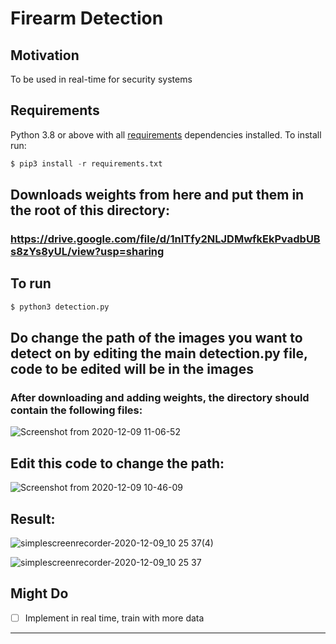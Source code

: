# Firearm Detection

## Motivation
To be used in real-time for security systems
## Requirements
Python 3.8 or above with all [requirements](requirements.txt) dependencies installed. To install run:
```python
$ pip3 install -r requirements.txt
```
## Downloads weights from here and put them in the root of this directory: 
### https://drive.google.com/file/d/1nITfy2NLJDMwfkEkPvadbUBs8zYs8yUL/view?usp=sharing

## To run
```python
$ python3 detection.py
```
## Do change the path of the images you want to detect on by editing the main detection.py file, code to be edited will be in the images

### After downloading and adding weights, the directory should contain the following files:

![Screenshot from 2020-12-09 11-06-52](https://user-images.githubusercontent.com/52780573/101591249-16b95880-3a12-11eb-98b6-523326025403.png)

## Edit this code to change the path:

![Screenshot from 2020-12-09 10-46-09](https://user-images.githubusercontent.com/52780573/101591311-46686080-3a12-11eb-8288-655c9b759f51.png)

## Result:

![simplescreenrecorder-2020-12-09_10 25 37(4)](https://user-images.githubusercontent.com/52780573/101593570-26d33700-3a16-11eb-9776-0715fa156ad7.gif)

![simplescreenrecorder-2020-12-09_10 25 37](https://user-images.githubusercontent.com/52780573/101593384-d360e900-3a15-11eb-8107-ea885ae4adb1.gif)

## Might Do
- [ ] Implement in real time, train with more data
----
